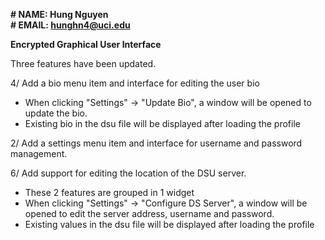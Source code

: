 **# NAME: Hung Nguyen**
<br>**# EMAIL: hunghn4@uci.edu**

**Encrypted Graphical User Interface**

Three features have been updated.

4/ Add a bio menu item and interface for editing the user bio

- When clicking "Settings" -> "Update Bio", a window will be opened to update the bio.
- Existing bio in the dsu file will be displayed after loading the profile

2/ Add a settings menu item and interface for username and password management.

6/ Add support for editing the location of the DSU server.

- These 2 features are grouped in 1 widget
- When clicking "Settings" -> "Configure DS Server", a window will be opened to edit the server address, username and password.
- Existing values in the dsu file will be displayed after loading the profile
